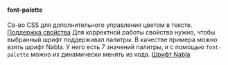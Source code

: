   
#### font-palette
Св-во CSS для дополнительного управления цветом в тексте.
[Поддержка свойства]()
Для корректной работы свойства нужно, чтобы выбранный шрифт поддерживал палитры. В качестве примера можно взять шрифт Nabla. У него есть 7 значений палитры, и с помощью `font-palette` можно их динамически менять из кода.
[Шрифт Nabla]()

